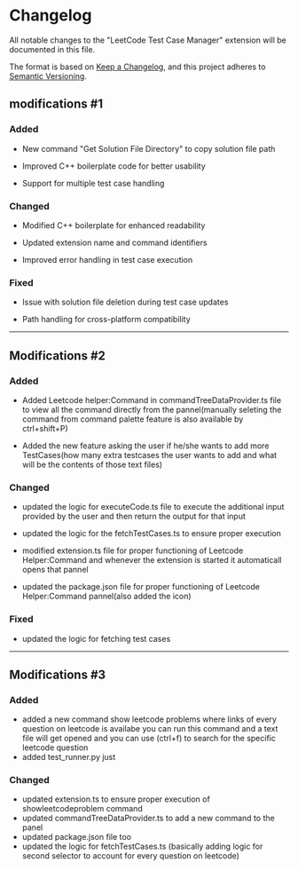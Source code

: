 # Changelog

All notable changes to the "LeetCode Test Case Manager" extension will be documented in this file.

The format is based on [Keep a Changelog](https://keepachangelog.com/en/1.0.0/),
and this project adheres to [Semantic Versioning](https://semver.org/spec/v2.0.0.html).

## modifications #1

### Added
- New command "Get Solution File Directory" to copy solution file path

- Improved C++ boilerplate code for better usability

- Support for multiple test case handling

### Changed
- Modified C++ boilerplate for enhanced readability

- Updated extension name and command identifiers

- Improved error handling in test case execution

### Fixed
- Issue with solution file deletion during test case updates

- Path handling for cross-platform compatibility

----------------------------------------------------------------------------------------------------------

## Modifications #2

### Added
- Added Leetcode helper:Command in commandTreeDataProvider.ts file to view all the command directly from the pannel(manually seleting the command from command palette feature is also available by ctrl+shift+P)

- Added the new feature asking the user if he/she wants to add more TestCases(how many extra testcases the user wants to add and what will be the contents of those text files) 

### Changed
- updated the logic for executeCode.ts file to execute the additional input provided by the user and then return the output for that input

- updated the logic for the fetchTestCases.ts to ensure proper execution

- modified extension.ts file for proper functioning of Leetcode Helper:Command and whenever the extension is started it automaticall opens that pannel

- updated the package.json file for proper functioning of Leetcode Helper:Command pannel(also added the icon)

### Fixed
- updated the logic for fetching test cases

----------------------------------------------------------------------------------------------------------

## Modifications #3

### Added
- added a new command show leetcode problems where links of every question on leetcode is availabe you can run this command and a text file will get opened and you can use (ctrl+f) to search for the specific leetcode question
- added test_runner.py just 


### Changed 
- updated extension.ts to ensure proper execution of showleetcodeproblem command
- updated commandTreeDataProvider.ts to add a new command to the panel
- updated package.json file too
- updated the logic for fetchTestCases.ts (basically adding logic for second selector to account for every question on leetcode)
